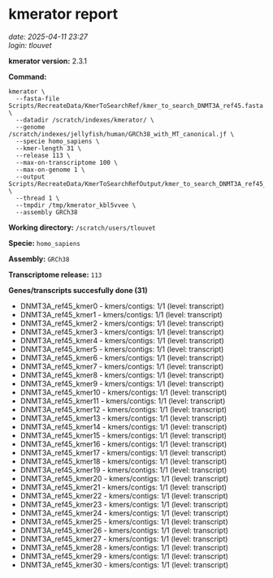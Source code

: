 # kmerator report
*date: 2025-04-11 23:27*  
*login: tlouvet*

**kmerator version:** 2.3.1

**Command:**

```
kmerator \
  --fasta-file Scripts/RecreateData/KmerToSearchRef/kmer_to_search_DNMT3A_ref45.fasta \
  --datadir /scratch/indexes/kmerator/ \
  --genome /scratch/indexes/jellyfish/human/GRCh38_with_MT_canonical.jf \
  --specie homo_sapiens \
  --kmer-length 31 \
  --release 113 \
  --max-on-transcriptome 100 \
  --max-on-genome 1 \
  --output Scripts/RecreateData/KmerToSearchRefOutput/kmer_to_search_DNMT3A_ref45_output \
  --thread 1 \
  --tmpdir /tmp/kmerator_kbl5vvee \
  --assembly GRCh38
```

**Working directory:** `/scratch/users/tlouvet`

**Specie:** `homo_sapiens`

**Assembly:** `GRCh38`

**Transcriptome release:** `113`

**Genes/transcripts succesfully done (31)**

- DNMT3A_ref45_kmer0 - kmers/contigs: 1/1 (level: transcript)
- DNMT3A_ref45_kmer1 - kmers/contigs: 1/1 (level: transcript)
- DNMT3A_ref45_kmer2 - kmers/contigs: 1/1 (level: transcript)
- DNMT3A_ref45_kmer3 - kmers/contigs: 1/1 (level: transcript)
- DNMT3A_ref45_kmer4 - kmers/contigs: 1/1 (level: transcript)
- DNMT3A_ref45_kmer5 - kmers/contigs: 1/1 (level: transcript)
- DNMT3A_ref45_kmer6 - kmers/contigs: 1/1 (level: transcript)
- DNMT3A_ref45_kmer7 - kmers/contigs: 1/1 (level: transcript)
- DNMT3A_ref45_kmer8 - kmers/contigs: 1/1 (level: transcript)
- DNMT3A_ref45_kmer9 - kmers/contigs: 1/1 (level: transcript)
- DNMT3A_ref45_kmer10 - kmers/contigs: 1/1 (level: transcript)
- DNMT3A_ref45_kmer11 - kmers/contigs: 1/1 (level: transcript)
- DNMT3A_ref45_kmer12 - kmers/contigs: 1/1 (level: transcript)
- DNMT3A_ref45_kmer13 - kmers/contigs: 1/1 (level: transcript)
- DNMT3A_ref45_kmer14 - kmers/contigs: 1/1 (level: transcript)
- DNMT3A_ref45_kmer15 - kmers/contigs: 1/1 (level: transcript)
- DNMT3A_ref45_kmer16 - kmers/contigs: 1/1 (level: transcript)
- DNMT3A_ref45_kmer17 - kmers/contigs: 1/1 (level: transcript)
- DNMT3A_ref45_kmer18 - kmers/contigs: 1/1 (level: transcript)
- DNMT3A_ref45_kmer19 - kmers/contigs: 1/1 (level: transcript)
- DNMT3A_ref45_kmer20 - kmers/contigs: 1/1 (level: transcript)
- DNMT3A_ref45_kmer21 - kmers/contigs: 1/1 (level: transcript)
- DNMT3A_ref45_kmer22 - kmers/contigs: 1/1 (level: transcript)
- DNMT3A_ref45_kmer23 - kmers/contigs: 1/1 (level: transcript)
- DNMT3A_ref45_kmer24 - kmers/contigs: 1/1 (level: transcript)
- DNMT3A_ref45_kmer25 - kmers/contigs: 1/1 (level: transcript)
- DNMT3A_ref45_kmer26 - kmers/contigs: 1/1 (level: transcript)
- DNMT3A_ref45_kmer27 - kmers/contigs: 1/1 (level: transcript)
- DNMT3A_ref45_kmer28 - kmers/contigs: 1/1 (level: transcript)
- DNMT3A_ref45_kmer29 - kmers/contigs: 1/1 (level: transcript)
- DNMT3A_ref45_kmer30 - kmers/contigs: 1/1 (level: transcript)
